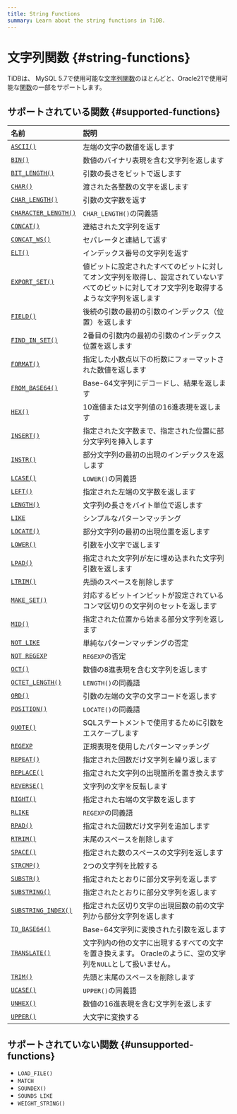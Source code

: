 ```yaml
---
title: String Functions
summary: Learn about the string functions in TiDB.
---
```


# 文字列関数 {#string-functions}

TiDBは、 MySQL 5.7で使用可能な[文字列関数](https://dev.mysql.com/doc/refman/5.7/en/string-functions.html)のほとんどと、Oracle21で使用可能な[関数](https://docs.oracle.com/en/database/oracle/oracle-database/21/sqlqr/SQL-Functions.html#GUID-93EC62F8-415D-4A7E-B050-5D5B2C127009)の一部をサポートします。

## サポートされている関数 {#supported-functions}

| 名前                                                                                                                                            | 説明                                                                      |
| :-------------------------------------------------------------------------------------------------------------------------------------------- | :---------------------------------------------------------------------- |
| [`ASCII()`](https://dev.mysql.com/doc/refman/5.7/en/string-functions.html#function_ascii)                                                     | 左端の文字の数値を返します                                                           |
| [`BIN()`](https://dev.mysql.com/doc/refman/5.7/en/string-functions.html#function_bin)                                                         | 数値のバイナリ表現を含む文字列を返します                                                    |
| [`BIT_LENGTH()`](https://dev.mysql.com/doc/refman/5.7/en/string-functions.html#function_bit-length)                                           | 引数の長さをビットで返します                                                          |
| [`CHAR()`](https://dev.mysql.com/doc/refman/5.7/en/string-functions.html#function_char)                                                       | 渡された各整数の文字を返します                                                         |
| [`CHAR_LENGTH()`](https://dev.mysql.com/doc/refman/5.7/en/string-functions.html#function_char-length)                                         | 引数の文字数を返す                                                               |
| [`CHARACTER_LENGTH()`](https://dev.mysql.com/doc/refman/5.7/en/string-functions.html#function_character-length)                               | `CHAR_LENGTH()`の同義語                                                     |
| [`CONCAT()`](https://dev.mysql.com/doc/refman/5.7/en/string-functions.html#function_concat)                                                   | 連結された文字列を返す                                                             |
| [`CONCAT_WS()`](https://dev.mysql.com/doc/refman/5.7/en/string-functions.html#function_concat-ws)                                             | セパレータと連結して返す                                                            |
| [`ELT()`](https://dev.mysql.com/doc/refman/5.7/en/string-functions.html#function_elt)                                                         | インデックス番号の文字列を返す                                                         |
| [`EXPORT_SET()`](https://dev.mysql.com/doc/refman/5.7/en/string-functions.html#function_export-set)                                           | 値ビットに設定されたすべてのビットに対してオン文字列を取得し、設定されていないすべてのビットに対してオフ文字列を取得するような文字列を返します |
| [`FIELD()`](https://dev.mysql.com/doc/refman/5.7/en/string-functions.html#function_field)                                                     | 後続の引数の最初の引数のインデックス（位置）を返します                                             |
| [`FIND_IN_SET()`](https://dev.mysql.com/doc/refman/5.7/en/string-functions.html#function_find-in-set)                                         | 2番目の引数内の最初の引数のインデックス位置を返します                                             |
| [`FORMAT()`](https://dev.mysql.com/doc/refman/5.7/en/string-functions.html#function_format)                                                   | 指定した小数点以下の桁数にフォーマットされた数値を返します                                           |
| [`FROM_BASE64()`](https://dev.mysql.com/doc/refman/5.7/en/string-functions.html#function_from-base64)                                         | Base-64文字列にデコードし、結果を返します                                                |
| [`HEX()`](https://dev.mysql.com/doc/refman/5.7/en/string-functions.html#function_hex)                                                         | 10進値または文字列値の16進表現を返します                                                  |
| [`INSERT()`](https://dev.mysql.com/doc/refman/5.7/en/string-functions.html#function_insert)                                                   | 指定された文字数まで、指定された位置に部分文字列を挿入します                                          |
| [`INSTR()`](https://dev.mysql.com/doc/refman/5.7/en/string-functions.html#function_instr)                                                     | 部分文字列の最初の出現のインデックスを返します                                                 |
| [`LCASE()`](https://dev.mysql.com/doc/refman/5.7/en/string-functions.html#function_lcase)                                                     | `LOWER()`の同義語                                                           |
| [`LEFT()`](https://dev.mysql.com/doc/refman/5.7/en/string-functions.html#function_left)                                                       | 指定された左端の文字数を返します                                                        |
| [`LENGTH()`](https://dev.mysql.com/doc/refman/5.7/en/string-functions.html#function_length)                                                   | 文字列の長さをバイト単位で返します                                                       |
| [`LIKE`](https://dev.mysql.com/doc/refman/5.7/en/string-comparison-functions.html#operator_like)                                              | シンプルなパターンマッチング                                                          |
| [`LOCATE()`](https://dev.mysql.com/doc/refman/5.7/en/string-functions.html#function_locate)                                                   | 部分文字列の最初の出現位置を返します                                                      |
| [`LOWER()`](https://dev.mysql.com/doc/refman/5.7/en/string-functions.html#function_lower)                                                     | 引数を小文字で返します                                                             |
| [`LPAD()`](https://dev.mysql.com/doc/refman/5.7/en/string-functions.html#function_lpad)                                                       | 指定された文字列が左に埋め込まれた文字列引数を返します                                             |
| [`LTRIM()`](https://dev.mysql.com/doc/refman/5.7/en/string-functions.html#function_ltrim)                                                     | 先頭のスペースを削除します                                                           |
| [`MAKE_SET()`](https://dev.mysql.com/doc/refman/5.7/en/string-functions.html#function_make-set)                                               | 対応するビットインビットが設定されているコンマ区切りの文字列のセットを返します                                 |
| [`MID()`](https://dev.mysql.com/doc/refman/5.7/en/string-functions.html#function_mid)                                                         | 指定された位置から始まる部分文字列を返します                                                  |
| [`NOT LIKE`](https://dev.mysql.com/doc/refman/5.7/en/string-comparison-functions.html#operator_not-like)                                      | 単純なパターンマッチングの否定                                                         |
| [`NOT REGEXP`](https://dev.mysql.com/doc/refman/5.7/en/regexp.html#operator_not-regexp)                                                       | `REGEXP`の否定                                                             |
| [`OCT()`](https://dev.mysql.com/doc/refman/5.7/en/string-functions.html#function_oct)                                                         | 数値の8進表現を含む文字列を返します                                                      |
| [`OCTET_LENGTH()`](https://dev.mysql.com/doc/refman/5.7/en/string-functions.html#function_octet-length)                                       | `LENGTH()`の同義語                                                          |
| [`ORD()`](https://dev.mysql.com/doc/refman/5.7/en/string-functions.html#function_ord)                                                         | 引数の左端の文字の文字コードを返します                                                     |
| [`POSITION()`](https://dev.mysql.com/doc/refman/5.7/en/string-functions.html#function_position)                                               | `LOCATE()`の同義語                                                          |
| [`QUOTE()`](https://dev.mysql.com/doc/refman/5.7/en/string-functions.html#function_quote)                                                     | SQLステートメントで使用するために引数をエスケープします                                           |
| [`REGEXP`](https://dev.mysql.com/doc/refman/5.7/en/regexp.html#operator_regexp)                                                               | 正規表現を使用したパターンマッチング                                                      |
| [`REPEAT()`](https://dev.mysql.com/doc/refman/5.7/en/string-functions.html#function_repeat)                                                   | 指定された回数だけ文字列を繰り返します                                                     |
| [`REPLACE()`](https://dev.mysql.com/doc/refman/5.7/en/string-functions.html#function_replace)                                                 | 指定された文字列の出現箇所を置き換えます                                                    |
| [`REVERSE()`](https://dev.mysql.com/doc/refman/5.7/en/string-functions.html#function_reverse)                                                 | 文字列の文字を反転します                                                            |
| [`RIGHT()`](https://dev.mysql.com/doc/refman/5.7/en/string-functions.html#function_right)                                                     | 指定された右端の文字数を返します                                                        |
| [`RLIKE`](https://dev.mysql.com/doc/refman/5.7/en/regexp.html#operator_regexp)                                                                | `REGEXP`の同義語                                                            |
| [`RPAD()`](https://dev.mysql.com/doc/refman/5.7/en/string-functions.html#function_rpad)                                                       | 指定された回数だけ文字列を追加します                                                      |
| [`RTRIM()`](https://dev.mysql.com/doc/refman/5.7/en/string-functions.html#function_rtrim)                                                     | 末尾のスペースを削除します                                                           |
| [`SPACE()`](https://dev.mysql.com/doc/refman/5.7/en/string-functions.html#function_space)                                                     | 指定された数のスペースの文字列を返します                                                    |
| [`STRCMP()`](https://dev.mysql.com/doc/refman/5.7/en/string-comparison-functions.html#function_strcmp)                                        | 2つの文字列を比較する                                                             |
| [`SUBSTR()`](https://dev.mysql.com/doc/refman/5.7/en/string-functions.html#function_substr)                                                   | 指定されたとおりに部分文字列を返します                                                     |
| [`SUBSTRING()`](https://dev.mysql.com/doc/refman/5.7/en/string-functions.html#function_substring)                                             | 指定されたとおりに部分文字列を返します                                                     |
| [`SUBSTRING_INDEX()`](https://dev.mysql.com/doc/refman/5.7/en/string-functions.html#function_substring-index)                                 | 指定された区切り文字の出現回数の前の文字列から部分文字列を返します                                       |
| [`TO_BASE64()`](https://dev.mysql.com/doc/refman/5.7/en/string-functions.html#function_to-base64)                                             | Base-64文字列に変換された引数を返します                                                 |
| [`TRANSLATE()`](https://docs.oracle.com/en/database/oracle/oracle-database/21/sqlrf/TRANSLATE.html#GUID-80F85ACB-092C-4CC7-91F6-B3A585E3A690) | 文字列内の他の文字に出現するすべての文字を置き換えます。 Oracleのように、空の文字列を`NULL`として扱いません。           |
| [`TRIM()`](https://dev.mysql.com/doc/refman/5.7/en/string-functions.html#function_trim)                                                       | 先頭と末尾のスペースを削除します                                                        |
| [`UCASE()`](https://dev.mysql.com/doc/refman/5.7/en/string-functions.html#function_ucase)                                                     | `UPPER()`の同義語                                                           |
| [`UNHEX()`](https://dev.mysql.com/doc/refman/5.7/en/string-functions.html#function_unhex)                                                     | 数値の16進表現を含む文字列を返します                                                     |
| [`UPPER()`](https://dev.mysql.com/doc/refman/5.7/en/string-functions.html#function_upper)                                                     | 大文字に変換する                                                                |

## サポートされていない関数 {#unsupported-functions}

-   `LOAD_FILE()`
-   `MATCH`
-   `SOUNDEX()`
-   `SOUNDS LIKE`
-   `WEIGHT_STRING()`
